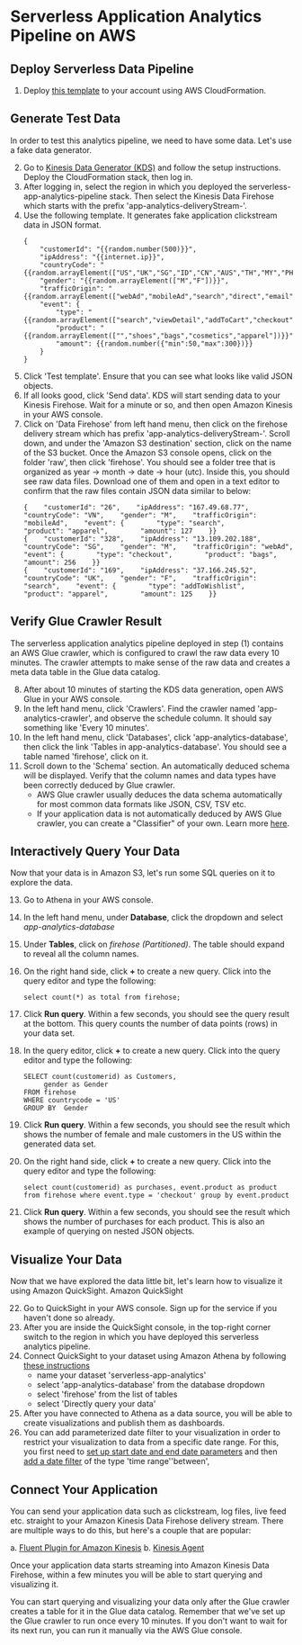 # Serverless Application Analytics Pipeline on AWS

## Deploy Serverless Data Pipeline
1. Deploy [this template](/cfn/serverless-app-analytics-pipeline.yaml) to your account using AWS CloudFormation.

## Generate Test Data
In order to test this analytics pipeline, we need to have some data. Let's use a fake data generator.

2. Go to [Kinesis Data Generator (KDS)](https://awslabs.github.io/amazon-kinesis-data-generator/web/help.html) and follow the setup instructions. Deploy the CloudFormation stack, then log in.
3. After logging in, select the region in which you deployed the serverless-app-analytics-pipeline stack. Then select the Kinesis Data Firehose which starts with the prefix 'app-analytics-deliveryStream-'.
4. Use the following template. It generates fake application clickstream data in JSON format.
	```
	{
	    "customerId": "{{random.number(500)}}",
	    "ipAddress": "{{internet.ip}}",
	    "countryCode": "{{random.arrayElement(["US","UK","SG","ID","CN","AUS","TH","MY","PH","VN","IN"])}}",
	    "gender": "{{random.arrayElement(["M","F"])}}",
	    "trafficOrigin": "{{random.arrayElement(["webAd","mobileAd","search","direct","email"])}}",
	    "event": {
	        "type": "{{random.arrayElement(["search","viewDetail","addToCart","checkout","addToWishlist","removeFromCart"])}}",
	        "product": "{{random.arrayElement(["","shoes","bags","cosmetics","apparel"])}}",
	        "amount": {{random.number({"min":50,"max":300})}}
	    }
	}
	```
5. Click 'Test template'. Ensure that you can see what looks like valid JSON objects.
6. If all looks good, click 'Send data'. KDS will start sending data to your Kinesis Firehose. Wait for a minute or so, and then open Amazon Kinesis in your AWS console.
7. Click on 'Data Firehose' from left hand menu, then click on the firehose delivery stream which has prefix 'app-analytics-deliveryStream-'. Scroll down, and under the 'Amazon S3 destination' section, click on the name of the S3 bucket. Once the Amazon S3 console opens, click on the folder 'raw', then click 'firehose'. You should see a folder tree that is organized as year -> month -> date -> hour (utc). Inside this, you should see raw data files. Download one of them and open in a text editor to confirm that the raw files contain JSON data similar to below:
	```
	{    "customerId": "26",    "ipAddress": "167.49.68.77",    "countryCode": "VN",    "gender": "M",    "trafficOrigin": "mobileAd",    "event": {        "type": "search",        "product": "apparel",        "amount": 127    }}
	{    "customerId": "328",    "ipAddress": "13.109.202.188",    "countryCode": "SG",    "gender": "M",    "trafficOrigin": "webAd",    "event": {        "type": "checkout",        "product": "bags",        "amount": 256    }}
	{    "customerId": "169",    "ipAddress": "37.166.245.52",    "countryCode": "UK",    "gender": "F",    "trafficOrigin": "search",    "event": {        "type": "addToWishlist",        "product": "apparel",        "amount": 125    }}
	```

## Verify Glue Crawler Result
The serverless application analytics pipeline deployed in step (1) contains an AWS Glue crawler, which is configured to crawl the raw data every 10 minutes. The crawler attempts to make sense of the raw data and creates a meta data table in the Glue data catalog.

8. After about 10 minutes of starting the KDS data generation, open AWS Glue in your AWS console.
9. In the left hand menu, click 'Crawlers'. Find the crawler named 'app-analytics-crawler', and observe the schedule column. It should say something like 'Every 10 minutes'.
10. In the left hand menu, click 'Databases', click 'app-analytics-database', then click the link 'Tables in app-analytics-database'. You should see a table named 'firehose', click on it.
11. Scroll down to the 'Schema' section. An automatically deduced schema will be displayed. Verify that the column names and data types have been correctly deduced by Glue crawler.
	- AWS Glue crawler usually deduces the data schema automatically for most common data formats like JSON, CSV, TSV etc.
	- If your application data is not automatically deduced by AWS Glue crawler, you can create a "Classifier" of your own. Learn more [here](https://docs.aws.amazon.com/glue/latest/dg/add-classifier.html).

## Interactively Query Your Data
Now that your data is in Amazon S3, let's run some SQL queries on it to explore the data.

13. Go to Athena in your AWS console.
14. In the left hand menu, under **Database**, click the dropdown and select *app-analytics-database*
15. Under **Tables**, click on *firehose (Partitioned)*. The table should expand to reveal all the column names.
16. On the right hand side, click **+** to create a new query. Click into the query editor and type the following:
	```
	select count(*) as total from firehose;
	```
17. Click **Run query**. Within a few seconds, you should see the query result at the bottom. This query counts the number of data points (rows) in your data set.

18. In the query editor, click **+** to create a new query. Click into the query editor and type the following:
	```
	SELECT count(customerid) as Customers,
         gender as Gender
	FROM firehose
	WHERE countrycode = 'US'
	GROUP BY  Gender
	```
19. Click **Run query**. Within a few seconds, you should see the result which shows the number of female and male customers in the US within the generated data set.
20. On the right hand side, click **+** to create a new query. Click into the query editor and type the following:
	```
	select count(customerid) as purchases, event.product as product from firehose where event.type = 'checkout' group by event.product
	```
21. Click **Run query**. Within a few seconds, you should see the result which shows the number of purchases for each product. This is also an example of querying on nested JSON objects.


## Visualize Your Data
Now that we have explored the data little bit, let's learn how to visualize it using Amazon QuickSight. Amazon QuickSight

22. Go to QuickSight in your AWS console. Sign up for the service if you haven't done so already.
23. After you are inside the QuickSight console, in the top-right corner switch to the region in which you have deployed this serverless analytics pipeline.
24. Connect QuickSight to your dataset using Amazon Athena by following [these instructions](https://docs.aws.amazon.com/quicksight/latest/user/create-a-data-set-athena.html)
	- name your dataset 'serverless-app-analytics'
	- select 'app-analytics-database' from the database dropdown
	- select 'firehose' from the list of tables
	- select 'Directly query your data'
25. After you have connected to Athena as a data source, you will be able to create visualizations and publish them as dashboards.
26. You can add parameterized date filter to your visualization in order to restrict your visualization to data from a specific date range. For this, you first need to [set up start date and end date parameters](https://docs.aws.amazon.com/quicksight/latest/user/parameterize-a-filter.html) and then [add a date filter](https://docs.aws.amazon.com/quicksight/latest/user/add-a-date-filter.html) of the type 'time range''between',

## Connect Your Application
You can send your application data such as clickstream, log files, live feed etc. straight to your Amazon Kinesis Data Firehose delivery stream. There are multiple ways to do this, but here's a couple that are popular:

a. [Fluent Plugin for Amazon Kinesis](https://github.com/awslabs/aws-fluent-plugin-kinesis)
b. [Kinesis Agent](https://docs.aws.amazon.com/firehose/latest/dev/writing-with-agents.html)

Once your application data starts streaming into Amazon Kinesis Data Firehose, within a few minutes you will be able to start querying and visualizing it.

You can start querying and visualizing your data only after the Glue crawler creates a table for it in the Glue data catalog. Remember that we've set up the Glue crawler to run once every 10 minutes. If you don't want to wait for its next run, you can run it manually via the AWS Glue console. 
